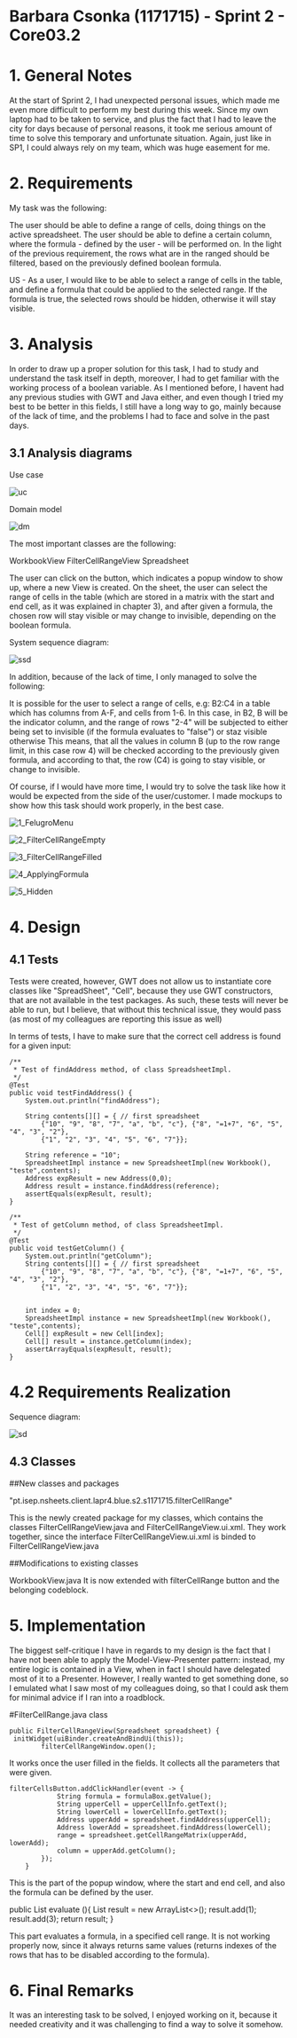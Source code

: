 **Barbara Csonka** (1171715) - Sprint 2 - Core03.2
===============================

# 1. General Notes

At the start of Sprint 2, I had unexpected personal issues, which made me even more difficult to perform my best during this week. Since my own laptop had to be taken to service, and plus the fact that I had to leave the city for days because of personal reasons, it took me serious amount of time to solve this temporary and unfortunate situation. Again, just like in SP1, I could always rely on my team, which was huge easement for me.


# 2. Requirements

My task was the following: 

The user should be able to define a range of cells, doing things on the active spreadsheet.
The user should be able to define a certain column, where the formula - defined by the user - will be performed on.
In the light of the previous requirement, the rows what are in the ranged should be filtered, based on the previously defined boolean formula.

US - As a user, I would like to be able to select a range of cells in the table, and define a formula that could be applied to the selected range. If the formula is true, the selected rows should be hidden, otherwise it will stay visible.


# 3. Analysis

In order to draw up a proper solution for this task, I had to study and understand the task itself in depth, moreover, I had to get familiar with the working process of a boolean variable. As I mentioned before, I havent had any previous studies with GWT and Java either, and even though I tried my best to be better in this fields, I still have a long way to go, mainly because of the lack of time, and the problems I had to face and solve in the past days. 

## 3.1 Analysis diagrams

Use case

![uc](uc.jpg)

Domain model

![dm](dm.jpg)

The most important classes are the following:

WorkbookView
FilterCellRangeView
Spreadsheet

The user can click on the button, which indicates a popup window to show up, where a new View is created. On the sheet, the user can select the range of cells in the table (which are stored in a matrix with the start and end cell, as it was explained in chapter 3), and after given a formula, the chosen row will stay visible or may change to invisible, depending on the boolean formula. 

System sequence diagram:

![ssd](ssd.png)

In addition, because of the lack of time, I only managed to solve the following:

It is possible for the user to select a range of cells, e.g: B2:C4 in a table which has columns from A-F, and cells from 1-6.
In this case, in B2, B will be the indicator column, and the range of rows "2-4" will be subjected to either being set to invisible (if the formula evaluates to "false") or staz visible otherwise
This means, that all the values in column B (up to the row range limit, in this case row 4) will be checked according to the previously given formula, and according to that, the row (C4) is going to stay visible, or change to invisible.
		
Of course, if I would have more time, I would try to solve the task like how it would be expected from the side of the user/customer.
I made mockups to show how this task should work properly, in the best case. 

![1_FelugroMenu](1_FelugroMenu.png)


![2_FilterCellRangeEmpty](2_FilterCellRangeEmpty.png)


![3_FilterCellRangeFilled](3_FilterCellRangeFilled.png)


![4_ApplyingFormula](4_ApplyingFormula.png)

    
![5_Hidden](5_Hidden.png)




# 4. Design

## 4.1 Tests


Tests were created, however, GWT does not allow us to instantiate core classes like "SpreadSheet", "Cell", because they use GWT constructors, that are not available in the test packages. As such, these tests will never be able to run, but I believe, that without this technical issue, they would pass (as most of my colleagues are reporting this issue as well)

In terms of tests, I have to make sure that the correct cell address is found for a given input:


    /**
     * Test of findAddress method, of class SpreadsheetImpl.
     */
    @Test
    public void testFindAddress() {
        System.out.println("findAddress");

        String contents[][] = { // first spreadsheet
            {"10", "9", "8", "7", "a", "b", "c"}, {"8", "=1+7", "6", "5", "4", "3", "2"},
            {"1", "2", "3", "4", "5", "6", "7"}};

        String reference = "10";
        SpreadsheetImpl instance = new SpreadsheetImpl(new Workbook(), "teste",contents);
        Address expResult = new Address(0,0);
        Address result = instance.findAddress(reference);
        assertEquals(expResult, result);
    }

    /**
     * Test of getColumn method, of class SpreadsheetImpl.
     */
    @Test
    public void testGetColumn() {
        System.out.println("getColumn");
        String contents[][] = { // first spreadsheet
            {"10", "9", "8", "7", "a", "b", "c"}, {"8", "=1+7", "6", "5", "4", "3", "2"},
            {"1", "2", "3", "4", "5", "6", "7"}};

        
        int index = 0;
        SpreadsheetImpl instance = new SpreadsheetImpl(new Workbook(), "teste",contents);
        Cell[] expResult = new Cell[index];
        Cell[] result = instance.getColumn(index);
        assertArrayEquals(expResult, result);
    }


# 4.2 Requirements Realization

Sequence diagram:

![sd](sd.png)

## 4.3 Classes

##New classes and packages

"pt.isep.nsheets.client.lapr4.blue.s2.s1171715.filterCellRange"

This is the newly created package for my classes, which contains the classes FilterCellRangeView.java and FilterCellRangeView.ui.xml. They work together, since the interface FilterCellRangeView.ui.xml is binded to FilterCellRangeView.java

##Modifications to existing classes

WorkbookView.java
It is now extended with filterCellRange button and the belonging codeblock. 


# 5. Implementation
 
The biggest self-critique I have in regards to my design is the fact that I have not been able to apply the Model-View-Presenter pattern: instead, my entire logic is contained in a View, when in fact I should have delegated most of it to a Presenter. However, I really wanted to get something done, so I emulated what I saw most of my colleagues doing, so that I could ask them for minimal advice if I ran into a roadblock.

#FilterCellRange.java class

	public FilterCellRangeView(Spreadsheet spreadsheet) {
	 initWidget(uiBinder.createAndBindUi(this));
	        filterCellRangeWindow.open();

It works once the user filled in the fields. It collects all the parameters that were given.
	
			
	filterCellsButton.addClickHandler(event -> {
        		String formula = formulaBox.getValue();
	            String upperCell = upperCellInfo.getText();
	            String lowerCell = lowerCellInfo.getText();
				Address upperAdd = spreadsheet.findAddress(upperCell);
	            Address lowerAdd = spreadsheet.findAddress(lowerCell);
				range = spreadsheet.getCellRangeMatrix(upperAdd, lowerAdd);
	            column = upperAdd.getColumn();
	        });
	    }
		
This is the part of the popup window, where the start and end cell, and also the formula can be defined by the user. 
			
   public List<Integer> evaluate (){
			List<Integer> result = new ArrayList<>();
				result.add(1);
				result.add(3);
				return result;
	    }
		
This part evaluates a formula, in a specified cell range. It is not working properly now, since it always returns same values (returns indexes of the rows that has to be disabled according to the formula). 


# 6. Final Remarks

It was an interesting task to be solved, I enjoyed working on it, because it needed creativity and it was challenging to find a way to solve it somehow. 
